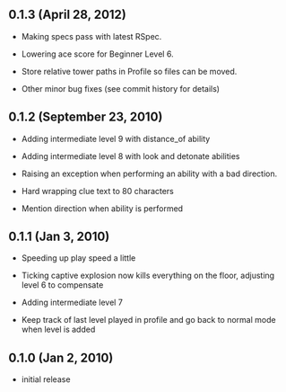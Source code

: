 ## 0.1.3 (April 28, 2012)

* Making specs pass with latest RSpec.

* Lowering ace score for Beginner Level 6.

* Store relative tower paths in Profile so files can be moved.

* Other minor bug fixes (see commit history for details)


## 0.1.2 (September 23, 2010)

* Adding intermediate level 9 with distance_of ability

* Adding intermediate level 8 with look and detonate abilities

* Raising an exception when performing an ability with a bad direction.

* Hard wrapping clue text to 80 characters

* Mention direction when ability is performed


## 0.1.1 (Jan 3, 2010)

* Speeding up play speed a little

* Ticking captive explosion now kills everything on the floor, adjusting level 6 to compensate

* Adding intermediate level 7

* Keep track of last level played in profile and go back to normal mode when level is added


## 0.1.0 (Jan 2, 2010)

* initial release
